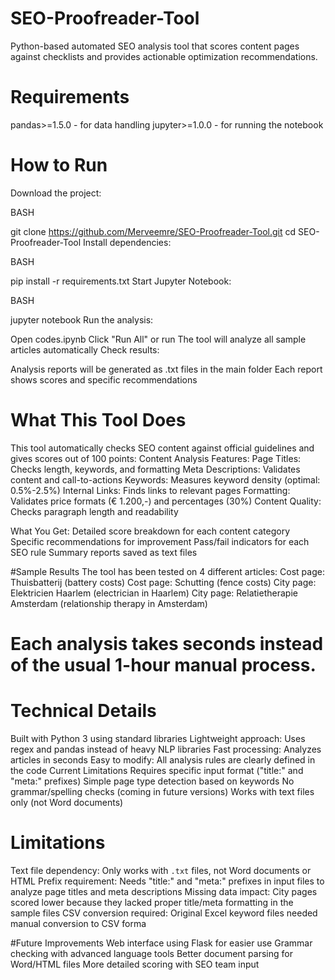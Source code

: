 # SEO-Proofreader-Tool
Python-based automated SEO analysis tool that scores content pages against checklists and provides actionable optimization recommendations.

# Requirements
pandas>=1.5.0 - for data handling
jupyter>=1.0.0 - for running the notebook

# How to Run
Download the project:

BASH

git clone https://github.com/Merveemre/SEO-Proofreader-Tool.git
cd SEO-Proofreader-Tool
Install dependencies:

BASH

pip install -r requirements.txt
Start Jupyter Notebook:

BASH

jupyter notebook
Run the analysis:

Open codes.ipynb 
Click "Run All" or run
The tool will analyze all sample articles automatically
Check results:

Analysis reports will be generated as .txt files in the main folder
Each report shows scores and specific recommendations

# What This Tool Does
This tool automatically checks SEO content against official guidelines and gives scores out of 100 points:
Content Analysis Features:
Page Titles: Checks length, keywords, and formatting
Meta Descriptions: Validates content and call-to-actions
Keywords: Measures keyword density (optimal: 0.5%-2.5%)
Internal Links: Finds links to relevant pages
Formatting: Validates price formats (€ 1.200,-) and percentages (30%)
Content Quality: Checks paragraph length and readability

What You Get:
Detailed score breakdown for each content category
Specific recommendations for improvement
Pass/fail indicators for each SEO rule
Summary reports saved as text files

#Sample Results
The tool has been tested on 4 different articles:
Cost page: Thuisbatterij (battery costs)
Cost page: Schutting (fence costs)
City page: Elektricien Haarlem (electrician in Haarlem)
City page: Relatietherapie Amsterdam (relationship therapy in Amsterdam)
# Each analysis takes seconds instead of the usual 1-hour manual process.

# Technical Details
Built with Python 3 using standard libraries
Lightweight approach: Uses regex and pandas instead of heavy NLP libraries
Fast processing: Analyzes articles in seconds
Easy to modify: All analysis rules are clearly defined in the code
Current Limitations
Requires specific input format ("title:" and "meta:" prefixes)
Simple page type detection based on keywords
No grammar/spelling checks (coming in future versions)
Works with text files only (not Word documents)

# Limitations 
Text file dependency: Only works with `.txt` files, not Word documents or HTML
Prefix requirement: Needs "title:" and "meta:" prefixes in input files to analyze page titles and meta descriptions
Missing data impact: City pages scored lower because they lacked proper title/meta formatting in the sample files
CSV conversion required: Original Excel keyword files needed manual conversion to CSV forma

#Future Improvements
Web interface using Flask for easier use
Grammar checking with advanced language tools
Better document parsing for Word/HTML files
More detailed scoring with SEO team input

